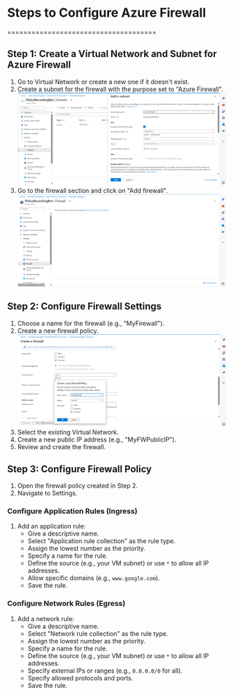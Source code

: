 # Steps to Configure Azure Firewall
=====================================

## Step 1: Create a Virtual Network and Subnet for Azure Firewall

1. Go to Virtual Network or create a new one if it doesn't exist.
2. Create a subnet for the firewall with the purpose set to "Azure Firewall". ![Create subnet](Images/CreateSubnet.png)
3. Go to the firewall section and click on "Add firewall". ![Create firewall](Images/CreateFirewall.png)

## Step 2: Configure Firewall Settings

1. Choose a name for the firewall (e.g., "MyFirewall").
2. Create a new firewall policy. ![Create policy](Images/CreatePolicy.png)
3. Select the existing Virtual Network.
4. Create a new public IP address (e.g., "MyFWPublicIP").
5. Review and create the firewall.

## Step 3: Configure Firewall Policy

1. Open the firewall policy created in Step 2.
2. Navigate to Settings.

### Configure Application Rules (Ingress)

1. Add an application rule:
    * Give a descriptive name.
    * Select "Application rule collection" as the rule type.
    * Assign the lowest number as the priority.
    * Specify a name for the rule.
    * Define the source (e.g., your VM subnet) or use `*` to allow all IP addresses.
    * Allow specific domains (e.g., `www.google.com`).
    * Save the rule.

### Configure Network Rules (Egress)

1. Add a network rule:
    * Give a descriptive name.
    * Select "Network rule collection" as the rule type.
    * Assign the lowest number as the priority.
    * Specify a name for the rule.
    * Define the source (e.g., your VM subnet) or use `*` to allow all IP addresses.
    * Specify external IPs or ranges (e.g., `0.0.0.0/0` for all).
    * Specify allowed protocols and ports.
    * Save the rule.